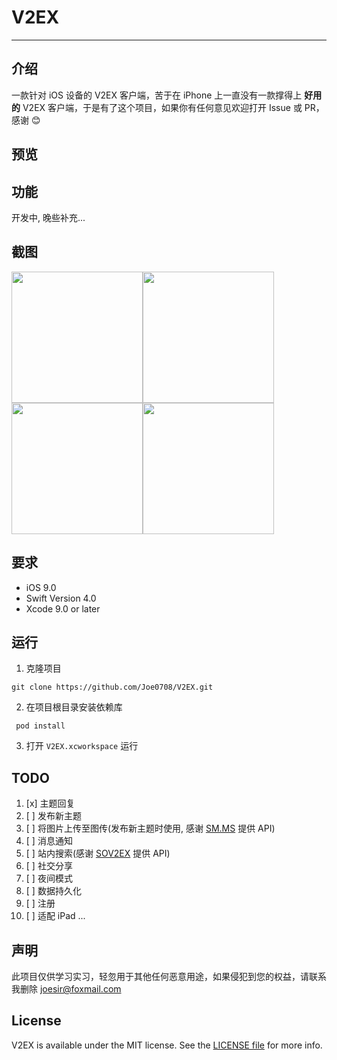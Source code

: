 # V2EX
---

## 介绍

一款针对 iOS 设备的 V2EX 客户端，苦于在 iPhone 上一直没有一款撑得上 **好用的** V2EX 客户端，于是有了这个项目，如果你有任何意见欢迎打开 Issue 或 PR，感谢 😊

## 预览


## 功能

开发中, 晚些补充...

## 截图

<img src="https://github.com/Joe0708/V2EX/raw/master/Screenshot/home.png" width="210"><img src="https://github.com/Joe0708/V2EX/raw/master/Screenshot/node.png" width="210"> <img src="https://github.com/Joe0708/V2EX/raw/master/Screenshot/more.png" width="210"><img src="https://github.com/Joe0708/V2EX/raw/master/Screenshot/login.png" width="210">

## 要求

- iOS 9.0
- Swift Version 4.0
- Xcode 9.0 or later


## 运行

1. 克隆项目

```
git clone https://github.com/Joe0708/V2EX.git
```

2. 在项目根目录安装依赖库

```
 pod install 
```
3. 打开 `V2EX.xcworkspace` 运行


## TODO


1. [x] 主题回复
2. [ ] 发布新主题
3. [ ] 将图片上传至图传(发布新主题时使用, 感谢 [SM.MS](https://sm.ms/doc/) 提供 API)
4. [ ] 消息通知
5. [ ] 站内搜索(感谢 [SOV2EX](https://github.com/bynil/sov2ex/blob/master/API.md) 提供 API)
6. [ ] 社交分享
7. [ ] 夜间模式
8. [ ] 数据持久化
9. [ ] 注册 
10. [ ] 适配 iPad
...


## 声明

此项目仅供学习实习，轻忽用于其他任何恶意用途，如果侵犯到您的权益，请联系我删除 joesir@foxmail.com

## License

V2EX is available under the MIT license. See the [LICENSE file](https://github.com/Joe0708/V2EX/blob/master/LICENSE) for more info.
